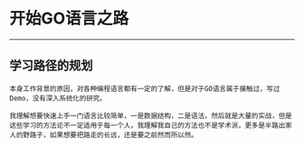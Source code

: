 # 开始GO语言之路
---

## 学习路径的规划

```
本身工作背景的原因，对各种编程语言都有一定的了解，但是对于GO语言属于接触过，写过Demo，没有深入系统化的研究。

我理解想要快速上手一门语言比较简单，一是数据结构，二是语法，然后就是大量的实战，但是这些学习的方法论不一定适用于每一个人，我理解我自己的方法也不是学术派，更多是半路出家人的野路子，如果想要把路走的长远，还是要之前然而所以然。
```